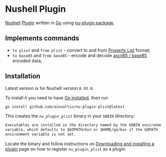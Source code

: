 # Nushell Plugin

[Nushell](https://www.nushell.sh/)
[Plugin](https://www.nushell.sh/contributor-book/plugins.html) 
written in [Go](https://go.dev/) using 
[nu-plugin package](github.com/ainvaltin/nu-plugin).

## Implements commands

- `to plist` and `from plist` - convert to and from [Property List](https://en.wikipedia.org/wiki/Property_list) format;
- `to base85` and `from base85` - encode and decode [ascii85 / base85](https://en.wikipedia.org/wiki/Ascii85) encoded data;

## Installation

Latest version is for Nushell version `0.93.0`.

To install it you need to have [Go installed](https://go.dev/dl/), then run
```sh
go install github.com/ainvaltin/nu-plugin-plist@latest
```
This creates the `nu_plugin_plist` binary in your `GOBIN` directory:
```txt
Executables are installed in the directory named by the GOBIN environment
variable, which defaults to $GOPATH/bin or $HOME/go/bin if the GOPATH
environment variable is not set.
```

Locate the binary and follow instructions on 
[Downloading and installing a plugin](https://www.nushell.sh/book/plugins.html#downloading-and-installing-a-plugin)
page on how to register `nu_plugin_plist` as a plugin.
